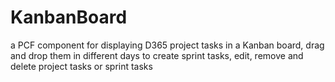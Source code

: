 # KanbanBoard
a PCF component for displaying D365 project tasks in a Kanban board, drag and drop them in different days to create sprint tasks, edit, remove and delete project tasks or sprint tasks
